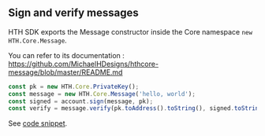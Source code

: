 ## Sign and verify messages

HTH SDK exports the Message constructor inside the Core namespace `new HTH.Core.Message`.   

You can refer to its documentation : https://github.com/MichaelHDesigns/hthcore-message/blob/master/README.md

```js
const pk = new HTH.Core.PrivateKey();
const message = new HTH.Core.Message('hello, world');
const signed = account.sign(message, pk);
const verify = message.verify(pk.toAddress().toString(), signed.toString());
```

See [code snippet](https://github.com/MichaelHDesigns/platform/blob/master/packages/js-hth-sdk/examples/node/sign-and-verify-messages.js).
